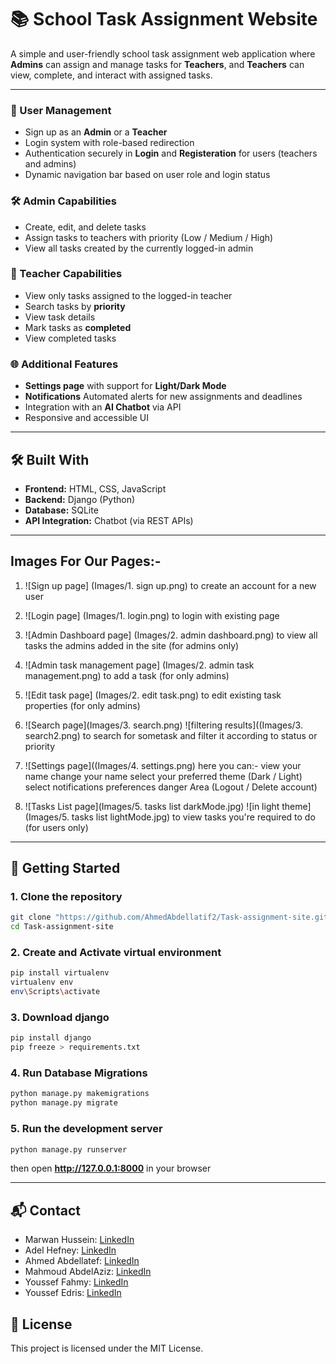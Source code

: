 # 📚 School Task Assignment Website

A simple and user-friendly school task assignment web application where **Admins** can assign and manage tasks for **Teachers**, and **Teachers** can view, complete, and interact with assigned tasks.

---

### 🔐 User Management
- Sign up as an **Admin** or a **Teacher**
- Login system with role-based redirection
- Authentication securely in **Login** and **Registeration** for users (teachers and admins)
- Dynamic navigation bar based on user role and login status

### 🛠️ Admin Capabilities
- Create, edit, and delete tasks
- Assign tasks to teachers with priority (Low / Medium / High)
- View all tasks created by the currently logged-in admin

### 📘 Teacher Capabilities
- View only tasks assigned to the logged-in teacher
- Search tasks by **priority**
- View task details
- Mark tasks as **completed**
- View completed tasks

### 🌐 Additional Features
- **Settings page** with support for **Light/Dark Mode**
- **Notifications** Automated alerts for new assignments and deadlines
- Integration with an **AI Chatbot** via API
- Responsive and accessible UI

---

## 🛠️ Built With

- **Frontend:** HTML, CSS, JavaScript
- **Backend:** Django (Python)
- **Database:** SQLite
- **API Integration:** Chatbot (via REST APIs)

---

## Images For Our Pages:-
1) ![Sign up page]
   (Images/1. sign up.png)
   to create an account for a new user
   
2) ![Login page]
   (Images/1. login.png)
   to login with existing page
   
3) ![Admin Dashboard page]
   (Images/2. admin dashboard.png)
   to view all tasks the admins added in the site (for admins only)
   
4) ![Admin task management page]
   (Images/2. admin task management.png)
   to add a task (for only admins)
   
5) ![Edit task page]
   (Images/2. edit task.png)
    to edit existing task properties (for only admins)

6) ![Search page](Images/3. search.png)
    ![filtering results]((Images/3. search2.png)
    to search for sometask and filter it according to status or priority
    
7) ![Settings page]((Images/4. settings.png)
    here you can:-
      view your name
      change your name
      select your preferred theme (Dark / Light)
      select notifications preferences
      danger Area (Logout / Delete account)
    
8) ![Tasks List page](Images/5. tasks list darkMode.jpg)
    ![in light theme](Images/5. tasks list lightMode.jpg)
    to view tasks you're required to do (for users only)

---

## 🚀 Getting Started

### 1. Clone the repository

```bash
git clone "https://github.com/AhmedAbdellatif2/Task-assignment-site.git"
cd Task-assignment-site
```

### 2. Create and Activate virtual environment
```bash
pip install virtualenv
virtualenv env
env\Scripts\activate
```
### 3. Download django
```bash
pip install django
pip freeze > requirements.txt
```

### 4. Run Database Migrations
 ```bash
 python manage.py makemigrations
 python manage.py migrate
 ```

### 5. Run the development server
```bash
python manage.py runserver
```

then open **http://127.0.0.1:8000** in your browser

---

## 📬 Contact
- Marwan Hussein: [LinkedIn](http://www.linkedin.com/in/marawan-hussein-568373314)
- Adel Hefney: [LinkedIn]()
- Ahmed Abdellatef: [LinkedIn](https://www.linkedin.com/in/ahmed-abdellatif-521b1b27b/)
- Mahmoud AbdelAziz: [LinkedIn]()
- Youssef Fahmy: [LinkedIn]()
- Youssef Edris: [LinkedIn](http://www.linkedin.com/in/yousif-edris)

## 📜 License
This project is licensed under the MIT License.
